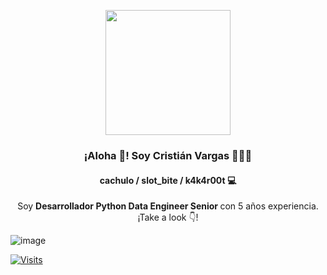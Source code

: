 <p align="center" width="300">
   <img align="center" width="200" src="https://avatars.githubusercontent.com/u/6174122?s=400&u=aef87edbd2095f02e4a901ffbb04af0e7ae61942&v=4" />
   <h3 align="center">¡Aloha 👋! Soy Cristián Vargas 👨🏻‍💻</h3>
   <h4 align="center">cachulo / slot_bite / k4k4r00t 💻</h4>
</p>

<p align="center">Soy <strong>Desarrollador Python Data Engineer Senior </strong> con 5 años experiencia.<br />¡Take a look 👇!</p>




<!-- ![image](https://gists-readme.yizack.com/api?user={slotbite}) -->

![image](https://github-readme-stats.vercel.app/api/top-langs/?username=slotbite)

[![Visits](https://gpvc.arturio.dev/slotbite)](https://github.com/slotbite/github-profile-readme)
<!---
slotbite/slotbite is a ✨ special ✨ repository because its `README.md` (this file) appears on your GitHub profile.
You can click the Preview link to take a look at your changes.
--->
